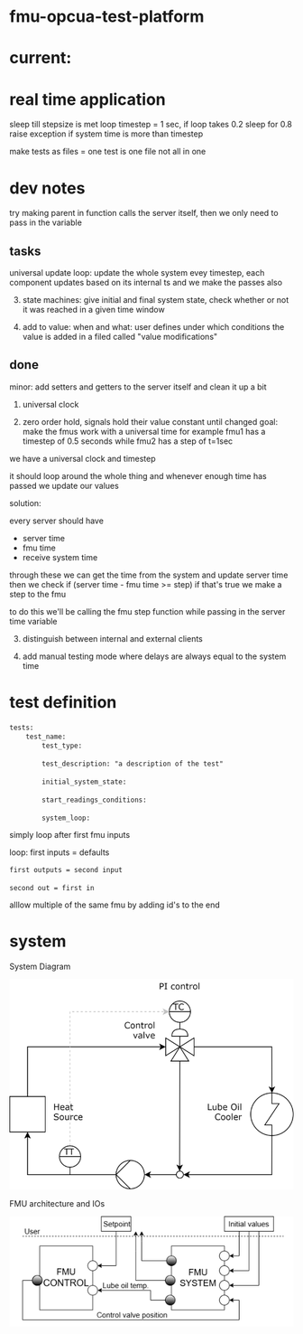 # fmu-opcua-test-platform


# current:



# real time application 

sleep till stepsize is met
loop timestep = 1 sec, if loop takes 0.2 sleep for 0.8
raise exception if system time is more than timestep

make tests as files = one test is one file not all in one 


# dev notes

try making parent in function calls the server itself, then we only need to pass in the variable

## tasks

universal update loop: update the whole system evey timestep, each component updates based on its internal ts and we make the passes also

3) state machines:
    give initial and final system state, check whether or not it was reached in a given time window

4) add to value:
    when and what: user defines under which conditions the value is added in a filed called "value modifications"


## done

minor: add setters and getters to the server itself and clean it up a bit 
1) universal clock


2) zero order hold, signals hold their value constant until changed
goal: make the fmus work with a universal time
for example fmu1 has a timestep of 0.5 seconds while fmu2 has a step of t=1sec

we have a universal clock and timestep

it should loop around the whole thing and whenever enough time has passed we update our values

solution:

every server should have 
- server time
- fmu time
- receive system time

through these we can get the time from the system and update server time
then we check if (server time - fmu time >= step) if that's true we make a step to the fmu 

to do this we'll be calling the fmu step function while passing in the server time variable


3) distinguish between internal and external clients


5) add manual testing mode where delays are always equal to the system time



# test definition


    tests:
        test_name:
            test_type: 

            test_description: "a description of the test"

            initial_system_state:

            start_readings_conditions:

            system_loop:

    



simply loop after first fmu inputs

loop:
    first inputs = defaults

    first outputs = second input

    second out = first in



alllow multiple of the same fmu by adding id's to the end

# system

System Diagram

<img src="./readme_resources/LOC.drawio.svg"/>

FMU architecture and IOs

<img src="./readme_resources/system_diagram.png"  />


